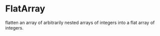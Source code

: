 # FlatArray
flatten an array of arbitrarily nested arrays of integers into a flat array of integers.
